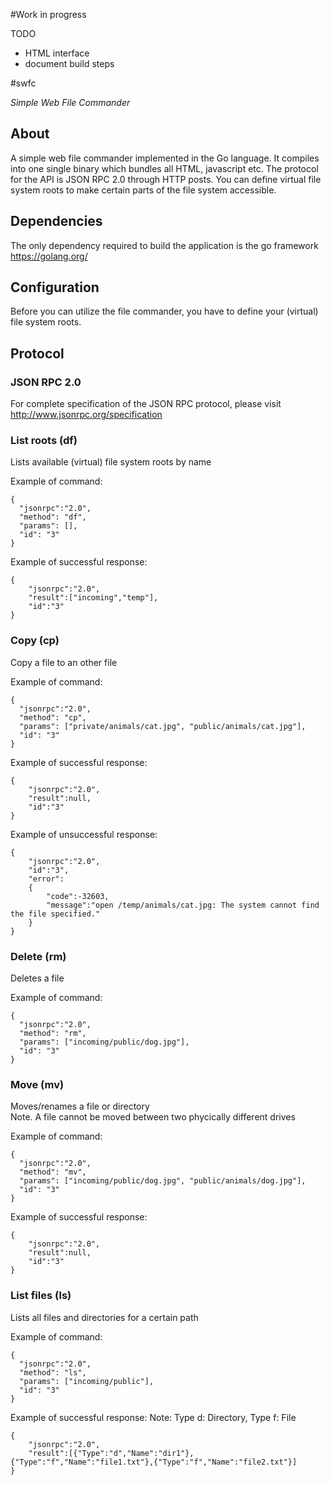 #Work in progress

TODO
* HTML interface
* document build steps

#swfc
 
*Simple Web File Commander*

## About
A simple web file commander implemented in the Go language. 
It compiles into one single binary which bundles all HTML, javascript etc. 
The protocol for the API is JSON RPC 2.0 through HTTP posts.
You can define virtual file system roots to make certain parts of the file system accessible.  

## Dependencies
The only dependency required to build the application is the go framework https://golang.org/

## Configuration 
Before you can utilize the file commander, you have to define your (virtual) file system roots.
 

## Protocol

### JSON RPC 2.0
For complete specification of the JSON RPC protocol, please visit http://www.jsonrpc.org/specification

### List roots (df)
Lists available (virtual) file system roots by name  

Example of command:
```
{ 
  "jsonrpc":"2.0",
  "method": "df",
  "params": [],
  "id": "3"
}
```
Example of successful response:
```
{
    "jsonrpc":"2.0",
    "result":["incoming","temp"],
    "id":"3"
}
```
### Copy (cp)
Copy a file to an other file
    
Example of command:
```
{ 
  "jsonrpc":"2.0",
  "method": "cp",
  "params": ["private/animals/cat.jpg", "public/animals/cat.jpg"],
  "id": "3"
}
```
Example of successful response:
```
{
    "jsonrpc":"2.0",
    "result":null,
    "id":"3"
}
```
Example of unsuccessful response:
``` 
{
    "jsonrpc":"2.0",
    "id":"3",
    "error":
    {
        "code":-32603,
        "message":"open /temp/animals/cat.jpg: The system cannot find the file specified."
    }
}
```
### Delete (rm)
Deletes a file  

Example of command:
```
{ 
  "jsonrpc":"2.0",
  "method": "rm",
  "params": ["incoming/public/dog.jpg"],
  "id": "3"
}
```
### Move (mv)
Moves/renames a file or directory  
Note. A file cannot be moved between two phycically different drives  

Example of command:
```
{ 
  "jsonrpc":"2.0",
  "method": "mv",
  "params": ["incoming/public/dog.jpg", "public/animals/dog.jpg"],
  "id": "3"
}
```
Example of successful response:
```
{
    "jsonrpc":"2.0",
    "result":null,
    "id":"3"
}
```
### List files (ls)
Lists all files and directories for a certain path  

Example of command:
```
{ 
  "jsonrpc":"2.0",
  "method": "ls",
  "params": ["incoming/public"],
  "id": "3"
}
```
Example of successful response:
Note: Type d: Directory, Type f: File 
```
{
    "jsonrpc":"2.0",
    "result":[{"Type":"d","Name":"dir1"},{"Type":"f","Name":"file1.txt"},{"Type":"f","Name":"file2.txt"}]
}